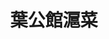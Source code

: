 ---
title: "葉公館滬菜"
description: "葉公館滬菜"
layout: shop
keywords:
  - 美食競賽
  - 台灣美食
  - 美食精選
datePublished: "2025-06-30"
dateModified: "2025-07-03"
city: "台北市"
district: "大安區"
address: "台北市大安區安和路二段118號"
phone: "0227361999"
geo: "25.02783483347581, 121.54955575498778"
google_map: "https://maps.app.goo.gl/ZJNXD8mSoFZAZGEu5"
footinder: "https://footinder.com.tw/%E5%8F%B0%E5%8C%97%E5%B8%82%E5%A4%A7%E5%AE%89%E5%8D%80/36433/"
official: ""
award:
  - name: "500盤"
    year: "2024"
    entries:
      - dishes:
          - "葉公館蟹粉豆腐"
          - "上海紅燒肉"

---